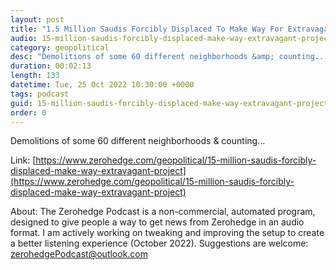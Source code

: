```yaml
---
layout: post
title: "1.5 Million Saudis Forcibly Displaced To Make Way For Extravagant Project"
audio: 15-million-saudis-forcibly-displaced-make-way-extravagant-project-0
category: geopolitical
desc: "Demolitions of some 60 different neighborhoods &amp; counting..."
duration: 00:02:13
length: 133
datetime: Tue, 25 Oct 2022 10:30:00 +0000
tags: podcast
guid: 15-million-saudis-forcibly-displaced-make-way-extravagant-project-0
order: 0
---
```

Demolitions of some 60 different neighborhoods &amp; counting...

Link: [https://www.zerohedge.com/geopolitical/15-million-saudis-forcibly-displaced-make-way-extravagant-project](https://www.zerohedge.com/geopolitical/15-million-saudis-forcibly-displaced-make-way-extravagant-project)

About: The Zerohedge Podcast is a non-commercial, automated program, designed to give people a way to get news from Zerohedge in an audio format.  I am actively working on tweaking and improving the setup to create a better listening experience (October 2022).  Suggestions are welcome: [zerohedgePodcast@outlook.com](mailto:zerohedgePodcast@outlook.com)